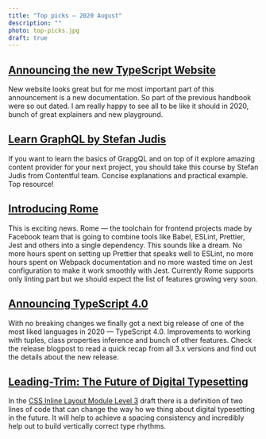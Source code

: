 ```yaml
---
title: "Top picks — 2020 August"
description: ""
photo: top-picks.jpg
draft: true
---
```


## [Announcing the new TypeScript Website](https://devblogs.microsoft.com/typescript/announcing-the-new-typescript-website/)

New website looks great but for me most important part of this announcement is a new documentation. So part of the previous handbook were so out dated. I am really happy to see all to be like it should in 2020, bunch of great explainers and new playground.

## [Learn GraphQL by Stefan Judis](https://www.contentful.com/developers/videos/learn-graphql/)

If you want to learn the basics of GrapgQL and on top of it explore amazing content provider for your next project, you should take this course by Stefan Judis from Contentful team. Concise explanations and practical example. Top resource!

## [Introducing Rome](https://romefrontend.dev/blog/2020/08/08/introducing-rome.html)

This is exciting news. Rome — the toolchain for frontend projects made by Facebook team that is going to combine tools like Babel, ESLint, Prettier, Jest and others into a single dependency. This sounds like a dream. No more hours spent on setting up Prettier that speaks well to ESLint, no more hours spent on Webpack documentation and no more wasted time on Jest configuration to make it work smoothly with Jest. Currently Rome supports only linting part but we should expect the list of features growing very soon.

## [Announcing TypeScript 4.0](https://devblogs.microsoft.com/typescript/announcing-typescript-4-0/)

With no breaking changes we finally got a next big release of one of the most liked languages in 2020 — TypeScript 4.0. Improvements to working with tuples, class properties inference and bunch of other features. Check the release blogpost to read a quick recap from all 3.x versions and find out the details about the new release.

## [Leading-Trim: The Future of Digital Typesetting](https://medium.com/microsoft-design/leading-trim-the-future-of-digital-typesetting-d082d84b202)

In the [CSS Inline Layout Module Level 3](https://www.w3.org/TR/2020/WD-css-inline-3-20200618/) draft there is a definition of two lines of code that can change the way ho we thing about digital typesetting in the future. It will help to achieve a spacing consistency and incredibly help out to build vertically correct type rhythms.
